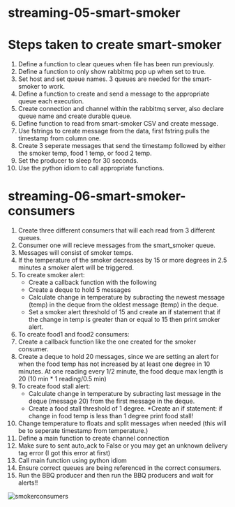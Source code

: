 # streaming-05-smart-smoker
# Steps taken to create smart-smoker
1. Define a function to clear queues when file has been run previously. 
2. Define a function to only show rabbitmq pop up when set to true. 
3. Set host and set queue names. 3 queues are needed for the smart-smoker to work. 
4. Define a function to create and send a message to the appropriate queue each execution. 
5. Create connection and channel within the rabbitmq server, also declare queue name and create durable queue. 
6. Define function to read from smart-smoker CSV and create message.
7. Use fstrings to create message from the data, first fstring pulls the timestamp from column one. 
8. Create 3 seperate messages that send the timestamp followed by either the smoker temp, food 1 temp, or food 2 temp. 
9. Set the producer to sleep for 30 seconds. 
10. Use the python idiom to call appropriate functions. 
# streaming-06-smart-smoker-consumers
1. Create three different consumers that will each read from 3 different queues.
2. Consumer one will recieve messages from the smart_smoker queue. 
3. Messages will consist of smoker temps.
4. If the temperature of the smoker decreases by 15 or more degrees in 2.5 minutes a smoker alert will be triggered. 
5. To create smoker alert:
    * Create a callback function with the following
    * Create a deque to hold 5 messages
    * Calculate change in temperature by subracting the newest message (temp) in the deque from the oldest message (temp) in the deque. 
    * Set a smoker alert threshold of 15 and create an if statement that if the change in temp is greater than or equal to 15 then print smoker alert. 
6. To create food1 and food2 consumers:
7. Create a callback function like the one created for the smoker consumer. 
8. Create a deque to hold 20 messages, since we are setting an alert for when the food temp has not increased by at least one degree in 10 minutes. At one reading every 1/2 minute, the food deque max length is 20 (10 min * 1 reading/0.5 min) 
10. To create food stall alert:
    * Calculate change in temperature by subracting last message in the deque (message 20) from the first message in the deque. 
    * Create a food stall threshold of 1 degree. 
    *Create an if statement: if change in food temp is less than 1 degree print food stall!
11. Change temperature to floats and split messages when needed (this will be to seperate timestamp from temperature.)
12. Define a main function to create channel connection 
13. Make sure to sent auto_ack to False or you may get an unknown delivery tag error (I got this error at first)
14. Call main function using python idiom
15. Ensure correct queues are being referenced in the correct consumers.
16. Run the BBQ producer and then run the BBQ producers and wait for alerts!!

![smokerconsumers](https://user-images.githubusercontent.com/111606778/220492110-cdaea956-1b61-4c2a-b069-45ed4d00d8b4.png)
